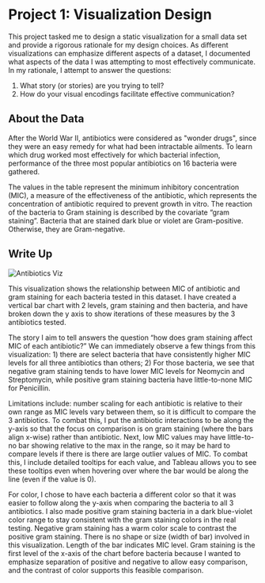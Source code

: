 # Project 1: Visualization Design

This project tasked me to design a static visualization for a small data set and provide a rigorous rationale for my design choices. As different visualizations can emphasize different aspects of a dataset, I documented what aspects of the data I was attempting to most effectively communicate. In my rationale, I attempt to answer the questions:
1. What story (or stories) are you trying to tell? 
2. How do your visual encodings facilitate effective communication?

## About the Data
After the World War II, antibiotics were considered as "wonder drugs", since they were an easy remedy for what had been intractable ailments. To learn which drug worked most effectively for which bacterial infection, performance of the three most popular antibiotics on 16 bacteria were gathered. 

The values in the table represent the minimum inhibitory concentration (MIC), a measure of the effectiveness of the antibiotic, which represents the concentration of antibiotic required to prevent growth in vitro. The reaction of the bacteria to Gram staining is described by the covariate “gram staining”. Bacteria that are stained dark blue or violet are Gram-positive. Otherwise, they are Gram-negative.

## Write Up

![Antibiotics Viz](antibiotics.png)

This visualization shows the relationship between MIC of antibiotic and gram staining for each bacteria tested in this dataset. I have created a vertical bar chart with 2 levels, gram staining and then bacteria, and have broken down the y axis to show iterations of these measures by the 3 antibiotics tested.

The story I aim to tell answers the question “how does gram staining affect MIC of each antibiotic?” We can immediately observe a few things from this visualization: 1) there are select bacteria that have consistently higher MIC levels for all three antibiotics than others; 2) For those bacteria, we see that negative gram staining tends to have lower MIC levels for Neomycin and Streptomycin, while positive gram staining bacteria have little-to-none MIC for Penicillin.

Limitations include: number scaling for each antibiotic is relative to their own range as MIC levels vary between them, so it is difficult to compare the 3 antibiotics. To combat this, I put the antibiotic interactions to be along the y-axis so that the focus on comparison is on gram staining (where the bars align x-wise) rather than antibiotic. Next, low MIC values may have little-to-no bar showing relative to the max in the range, so it may be hard to compare levels if there is there are large outlier values of MIC. To combat this, I include detailed tooltips for each value, and Tableau allows you to see these tooltips even when hovering over where the bar would be along the line (even if the value is 0).

For color, I chose to have each bacteria a different color so that it was easier to follow along the y-axis when comparing the bacteria to all 3 antibiotics. I also made positive gram staining bacteria in a dark blue-violet color range to stay consistent with the gram staining colors in the real testing. Negative gram staining has a warm color scale to contrast the positive gram staining. There is no shape or size (width of bar) involved in this visualization. Length of the bar indicates MIC level. Gram staining is the first level of the x-axis of the chart before bacteria because I wanted to emphasize separation of positive and negative to allow easy comparison, and the contrast of color supports this feasible comparison.